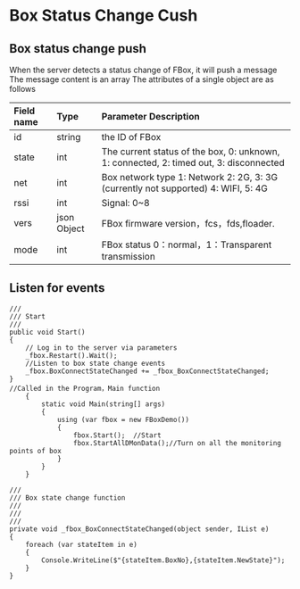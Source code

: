 # Box Status Change Cush

## Box status change push <a id="&#x76D2;&#x5B50;&#x72B6;&#x6001;&#x53D8;&#x66F4;&#x63A8;&#x9001;"></a>

When the server detects a status change of FBox, it will push a message The message content is an array The attributes of a single object are as follows

| Field name | Type | Parameter Description |
| :--- | :--- | :--- |
| id | string | the ID of FBox |
| state | int | The current status of the box, 0: unknown, 1: connected, 2: timed out, 3: disconnected |
| net | int | Box network type 1: Network 2: 2G, 3: 3G \(currently not supported\) 4: WIFI, 5: 4G |
| rssi | int | Signal: 0~8 |
| vers | json Object | FBox firmware version，fcs，fds,floader. |
| mode | int | FBox status 0：normal，1：Transparent transmission |

## Listen for events <a id="&#x4FA6;&#x542C;&#x4E8B;&#x4EF6;"></a>

```text
/// 
/// Start
/// 
public void Start()
{
    // Log in to the server via parameters
    _fbox.Restart().Wait();
    //Listen to box state change events
    _fbox.BoxConnectStateChanged += _fbox_BoxConnectStateChanged;
}
//Called in the Program，Main function
    {
        static void Main(string[] args)
        {
            using (var fbox = new FBoxDemo())
            {
                fbox.Start();  //Start
                fbox.StartAllDMonData();//Turn on all the monitoring points of box
            }
        }
    }
```

```text
/// 
/// Box state change function
/// 
/// 
/// 
private void _fbox_BoxConnectStateChanged(object sender, IList e)
{
    foreach (var stateItem in e)
    {
        Console.WriteLine($"{stateItem.BoxNo},{stateItem.NewState}");
    }
}
```

